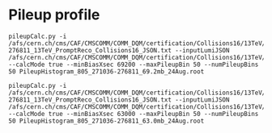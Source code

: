 Pileup profile
====

    pileupCalc.py -i /afs/cern.ch/cms/CAF/CMSCOMM/COMM_DQM/certification/Collisions16/13TeV/Cert_271036-276811_13TeV_PromptReco_Collisions16_JSON.txt --inputLumiJSON /afs/cern.ch/cms/CAF/CMSCOMM/COMM_DQM/certification/Collisions16/13TeV/PileUp/pileup_latest.txt --calcMode true --minBiasXsec 69200 --maxPileupBin 50 --numPileupBins 50 PileupHistogram_805_271036-276811_69.2mb_24Aug.root 
    
    pileupCalc.py -i /afs/cern.ch/cms/CAF/CMSCOMM/COMM_DQM/certification/Collisions16/13TeV/Cert_271036-276811_13TeV_PromptReco_Collisions16_JSON.txt --inputLumiJSON /afs/cern.ch/cms/CAF/CMSCOMM/COMM_DQM/certification/Collisions16/13TeV/PileUp/pileup_latest.txt --calcMode true --minBiasXsec 63000 --maxPileupBin 50 --numPileupBins 50 PileupHistogram_805_271036-276811_63.0mb_24Aug.root 